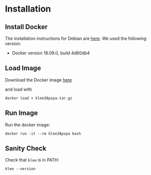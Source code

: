 # Installation

## Install Docker
The installation instructions for Debian are [here](https://docs.docker.com/engine/install/debian/).
We used the following version:
- Docker version 18.09.0, build 4d60db4

## Load Image
Download the Docker image [here](https://doi.org/10.6084/m9.figshare.12410231)

and load with 
```
docker load < klee38pspa.tar.gz
```

## Run Image
Run the docker image:
```
docker run -it --rm klee38pspa bash
```

## Sanity Check
Check that `klee` is in PATH:
```
klee --version
```
